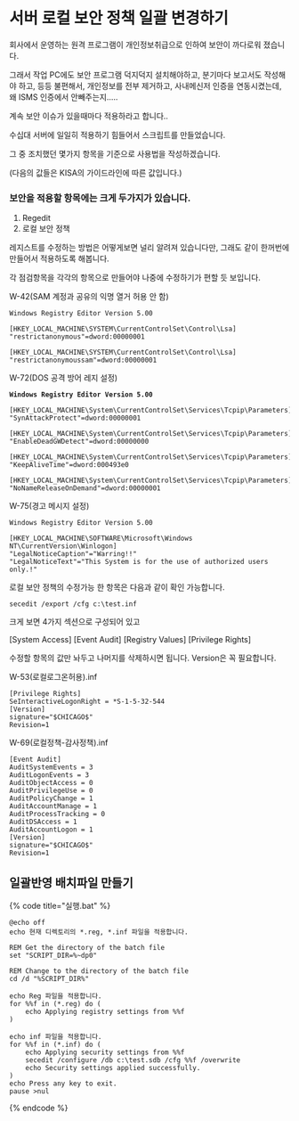 # 서버 로컬 보안 정책 일괄 변경하기

회사에서 운영하는 원격 프로그램이 개인정보취급으로 인하여 보안이 까다로워 졌습니다.&#x20;



그래서 작업 PC에도 보안 프로그램 덕지덕지 설치해야하고, 분기마다 보고서도 작성해야 하고, 등등 불편해서, 개인정보를 전부 제거하고, 사내메신저  인증을 연동시켰는데, 왜 ISMS 인증에서 안빼주는지.....

계속 보안 이슈가 있을때마다 적용하라고 합니다..



수십대 서버에 일일히 적용하기 힘들어서 스크립트를 만들었습니다. &#x20;

그 중 조치했던 몇가지 항목을 기준으로 사용법을 작성하겠습니다.&#x20;

(다음의 값들은 KISA의 가이드라인에 따른 값입니다.)



### 보안을 적용할 항목에는 크게 두가지가 있습니다.

1. Regedit
2. 로컬 보안 정책

레지스트를 수정하는 방법은 어떻게보면 널리 알려져 있습니다만, 그래도 같이 한꺼번에 만들어서 적용하도록 해봅니다.&#x20;



각 점검항목을 각각의 항목으로 만들어야 나중에 수정하기가 편할 듯 보입니다.&#x20;



W-42(SAM 계정과 공유의 익명 열거 허용 안 함)

```
Windows Registry Editor Version 5.00
 
[HKEY_LOCAL_MACHINE\SYSTEM\CurrentControlSet\Control\Lsa]
"restrictanonymous"=dword:00000001

[HKEY_LOCAL_MACHINE\SYSTEM\CurrentControlSet\Control\Lsa]
"restrictanonymoussam"=dword:00000001
```

W-72(DOS 공격 방어 레지 설정)

<pre><code><strong>Windows Registry Editor Version 5.00
</strong>
[HKEY_LOCAL_MACHINE\System\CurrentControlSet\Services\Tcpip\Parameters]
"SynAttackProtect"=dword:00000001

[HKEY_LOCAL_MACHINE\System\CurrentControlSet\Services\Tcpip\Parameters]
"EnableDeadGWDetect"=dword:00000000

[HKEY_LOCAL_MACHINE\System\CurrentControlSet\Services\Tcpip\Parameters]
"KeepAliveTime"=dword:000493e0

[HKEY_LOCAL_MACHINE\System\CurrentControlSet\Services\Tcpip\Parameters]
"NoNameReleaseOnDemand"=dword:00000001
</code></pre>

W-75(경고 메시지 설정)

```
Windows Registry Editor Version 5.00

[HKEY_LOCAL_MACHINE\SOFTWARE\Microsoft\Windows NT\CurrentVersion\Winlogon]
"LegalNoticeCaption"="Warring!!"
"LegalNoticeText"="This System is for the use of authorized users only.!"
```



로컬 보안 정책의 수정가능 한 항목은 다음과 같이 확인 가능합니다.

```
secedit /export /cfg c:\test.inf
```

크게 보면 4가지 섹션으로 구성되어 있고

\[System Access] \[Event Audit] \[Registry Values] \[Privilege Rights]

수정할 항목의 값만 놔두고 나머지를 삭제하시면 됩니다.  Version은 꼭 필요합니다.&#x20;



W-53(로컬로그온허용).inf

```
[Privilege Rights]
SeInteractiveLogonRight = *S-1-5-32-544
[Version]
signature="$CHICAGO$"
Revision=1
```

W-69(로컬정책-감사정책).inf

```
[Event Audit]
AuditSystemEvents = 3
AuditLogonEvents = 3
AuditObjectAccess = 0
AuditPrivilegeUse = 0
AuditPolicyChange = 1
AuditAccountManage = 1
AuditProcessTracking = 0
AuditDSAccess = 1
AuditAccountLogon = 1
[Version]
signature="$CHICAGO$"
Revision=1
```



## 일괄반영 배치파일 만들기

{% code title="실행.bat" %}
```batch
@echo off
echo 현재 디렉토리의 *.reg, *.inf 파일을 적용합니다.

REM Get the directory of the batch file
set "SCRIPT_DIR=%~dp0"

REM Change to the directory of the batch file
cd /d "%SCRIPT_DIR%"

echo Reg 파일을 적용합니다.
for %%f in (*.reg) do (
    echo Applying registry settings from %%f    
)

echo inf 파일을 적용합니다.
for %%f in (*.inf) do (
    echo Applying security settings from %%f
    secedit /configure /db c:\test.sdb /cfg %%f /overwrite
    echo Security settings applied successfully.    
)
echo Press any key to exit.
pause >nul
```
{% endcode %}
